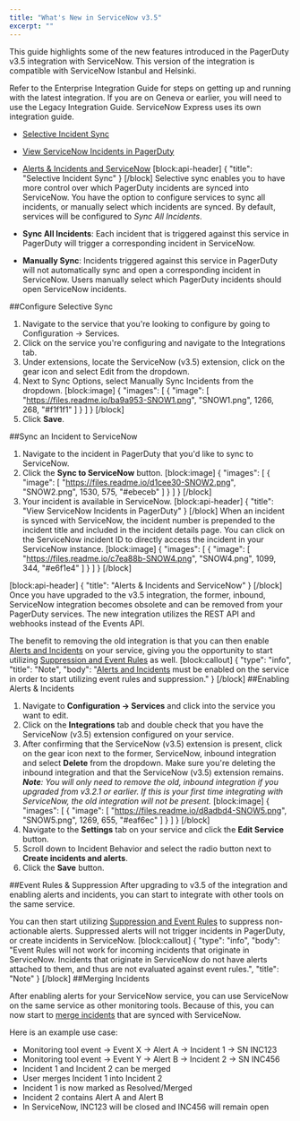 ```yaml
---
title: "What's New in ServiceNow v3.5"
excerpt: ""
---
```

This guide highlights some of the new features introduced in the PagerDuty v3.5 integration with ServiceNow. This version of the integration is compatible with ServiceNow Istanbul and Helsinki.

Refer to the Enterprise Integration Guide for steps on getting up and running with the latest integration. If you are on Geneva or earlier, you will need to use the Legacy Integration Guide. ServiceNow Express uses its own integration guide.

- [Selective Incident Sync](#section-selective-incident-sync)
- [View ServiceNow Incidents in PagerDuty](#section-view-servicenow-incidents-in-pagerduty)
- [Alerts & Incidents and ServiceNow](#section-alerts-incidents-and-servicenow) 
[block:api-header]
{
  "title": "Selective Incident Sync"
}
[/block]
Selective sync enables you to have more control over which PagerDuty incidents are synced into ServiceNow. You have the option to configure services to sync all incidents, or manually select which incidents are synced. By default, services will be configured to *Sync All Incidents*.

- **Sync All Incidents**: Each incident that is triggered against this service in PagerDuty will trigger a corresponding incident in ServiceNow.
- **Manually Sync**: Incidents triggered against this service in PagerDuty will not automatically sync and open a corresponding incident in ServiceNow. Users manually select which PagerDuty incidents should open ServiceNow incidents.

##Configure Selective Sync
1. Navigate to the service that you're looking to configure by going to Configuration → Services.
2. Click on the service you're configuring and navigate to the Integrations tab.
3. Under extensions, locate the ServiceNow (v3.5) extension, click on the gear icon and select Edit from the dropdown.
4. Next to Sync Options, select Manually Sync Incidents from the dropdown.
[block:image]
{
  "images": [
    {
      "image": [
        "https://files.readme.io/ba9a953-SNOW1.png",
        "SNOW1.png",
        1266,
        268,
        "#f1f1f1"
      ]
    }
  ]
}
[/block]
5. Click **Save**.

##Sync an Incident to ServiceNow
1. Navigate to the incident in PagerDuty that you'd like to sync to ServiceNow.
2. Click the **Sync to ServiceNow** button.
[block:image]
{
  "images": [
    {
      "image": [
        "https://files.readme.io/d1cee30-SNOW2.png",
        "SNOW2.png",
        1530,
        575,
        "#ebeceb"
      ]
    }
  ]
}
[/block]
3. Your incident is available in ServiceNow.
[block:api-header]
{
  "title": "View ServiceNow Incidents in PagerDuty"
}
[/block]
When an incident is synced with ServiceNow, the incident number is prepended to the incident title and included in the incident details page. You can click on the ServiceNow incident ID to directly access the incident in your ServiceNow instance.
[block:image]
{
  "images": [
    {
      "image": [
        "https://files.readme.io/c7ea88b-SNOW4.png",
        "SNOW4.png",
        1099,
        344,
        "#e6f1e4"
      ]
    }
  ]
}
[/block]

[block:api-header]
{
  "title": "Alerts & Incidents and ServiceNow"
}
[/block]
Once you have upgraded to the v3.5 integration, the former, inbound, ServiceNow integration becomes obsolete and can be removed from your PagerDuty services. The new integration utilizes the REST API and webhooks instead of the Events API.

The benefit to removing the old integration is that you can then enable [Alerts and Incidents](/docs/alerts#section-getting-started-with-alerts-and-incidents) on your service, giving you the opportunity to start utilizing [Suppression and Event Rules](/docs/event-management-tools#section-suppression-and-event-rules) as well.
[block:callout]
{
  "type": "info",
  "title": "Note",
  "body": "[Alerts and Incidents](/docs/alerts#section-getting-started-with-alerts-and-incidents) must be enabled on the service in order to start utilizing event rules and suppression."
}
[/block]
##Enabling Alerts & Incidents
1. Navigate to **Configuration → Services** and click into the service you want to edit.
2. Click on the **Integrations** tab and double check that you have the ServiceNow (v3.5) extension configured on your service.
3. After confirming that the ServiceNow (v3.5) extension is present, click on the gear icon next to the former, ServiceNow, inbound integration and select **Delete** from the dropdown. Make sure you're deleting the inbound integration and that the ServiceNow (v3.5) extension remains. ***Note**: You will only need to remove the old, inbound integration if you upgraded from v3.2.1 or earlier. If this is your first time integrating with ServiceNow, the old integration will not be present.* 
[block:image]
{
  "images": [
    {
      "image": [
        "https://files.readme.io/d8adbd4-SNOW5.png",
        "SNOW5.png",
        1269,
        655,
        "#eaf6ec"
      ]
    }
  ]
}
[/block]
4. Navigate to the **Settings** tab on your service and click the **Edit Service** button.
5. Scroll down to Incident Behavior and select the radio button next to **Create incidents and alerts**.
6. Click the **Save** button.

##Event Rules & Suppression
After upgrading to v3.5 of the integration and enabling alerts and incidents, you can start to integrate with other tools on the same service.

You can then start utilizing [Suppression and Event Rules](/docs/event-management-tools#section-suppression-and-event-rules) to suppress non-actionable alerts. Suppressed alerts will not trigger incidents in PagerDuty, or create incidents in ServiceNow.
[block:callout]
{
  "type": "info",
  "body": "Event Rules will not work for incoming incidents that originate in ServiceNow. Incidents that originate in ServiceNow do not have alerts attached to them, and thus are not evaluated against event rules.",
  "title": "Note"
}
[/block]
##Merging Incidents

After enabling alerts for your ServiceNow service, you can use ServiceNow on the same service as other monitoring tools. Because of this, you can now start to [merge incidents](/docs/editing-incidents#section-merging-incidents) that are synced with ServiceNow.

Here is an example use case:
- Monitoring tool event → Event X → Alert A → Incident 1 → SN INC123
- Monitoring tool event → Event Y → Alert B → Incident 2 → SN INC456
- Incident 1 and Incident 2 can be merged
- User merges Incident 1 into Incident 2
- Incident 1 is now marked as Resolved/Merged
- Incident 2 contains Alert A and Alert B
- In ServiceNow, INC123 will be closed and INC456 will remain open
